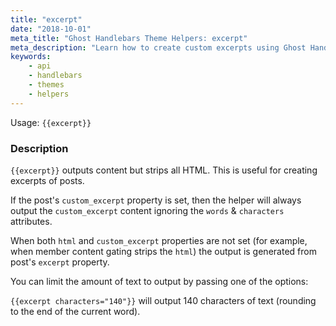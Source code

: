 ```yaml
---
title: "excerpt"
date: "2018-10-01"
meta_title: "Ghost Handlebars Theme Helpers: excerpt"
meta_description: "Learn how to create custom excerpts using Ghost Handlebars theme helpers. Build your custom theme today!"
keywords:
    - api
    - handlebars
    - themes
    - helpers
---
```


Usage: `{{excerpt}}`

### Description

`{{excerpt}}` outputs content but strips all HTML. This is useful for creating excerpts of posts.

If the post's `custom_excerpt` property is set, then the helper will always output the `custom_excerpt` content ignoring the `words` & `characters` attributes.

When both `html` and `custom_excerpt` properties are not set (for example, when member content gating strips the `html`) the output is generated from post's `excerpt` property.

You can limit the amount of text to output by passing one of the options:

`{{excerpt characters="140"}}` will output 140 characters of text (rounding to the end of the current word).
